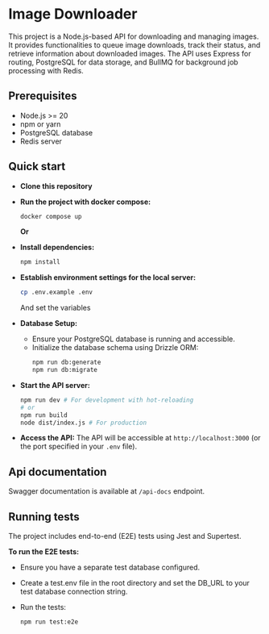 # Image Downloader

This project is a Node.js-based API for downloading and managing images. It provides functionalities to queue image downloads, track their status, and retrieve information about downloaded images. The API uses Express for routing, PostgreSQL for data storage, and BullMQ for background job processing with Redis.

## Prerequisites

- Node.js >= 20
- npm or yarn
- PostgreSQL database
- Redis server

## Quick start

- **Clone this repository**

- **Run the project with docker compose:**

  ```bash
  docker compose up
  ```

  **Or**

- **Install dependencies:**

  ```bash
  npm install
  ```

- **Establish environment settings for the local server:**

  ```bash
  cp .env.example .env
  ```

  And set the variables

- **Database Setup:**

  - Ensure your PostgreSQL database is running and accessible.
  - Initialize the database schema using Drizzle ORM:
    ```bash
    npm run db:generate
    npm run db:migrate
    ```

- **Start the API server:**

  ```bash
  npm run dev # For development with hot-reloading
  # or
  npm run build
  node dist/index.js # For production
  ```

- **Access the API:**
  The API will be accessible at `http://localhost:3000` (or the port specified in your `.env` file).

## Api documentation

Swagger documentation is available at ``/api-docs`` endpoint.

## Running tests

The project includes end-to-end (E2E) tests using Jest and Supertest.

**To run the E2E tests:**

- Ensure you have a separate test database configured.

- Create a test.env file in the root directory and set the DB_URL to your test database connection string.

- Run the tests:

  ```bash
  npm run test:e2e
  ```
